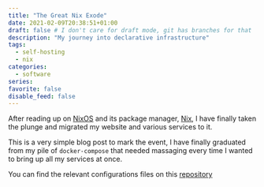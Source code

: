 ```yaml
---
title: "The Great Nix Exode"
date: 2021-02-09T20:38:51+01:00
draft: false # I don't care for draft mode, git has branches for that
description: "My journey into declarative infrastructure"
tags:
  - self-hosting
  - nix
categories:
  - software
series:
favorite: false
disable_feed: false
---
```


After reading up on [NixOS][nixos] and its package manager, [Nix][nix], I have
finally taken the plunge and migrated my website and various services to it.

[nixos]: https://nixos.org/
[nix]: https://nixos.wiki/wiki/Nix

<!--more-->

This is a very simple blog post to mark the event, I have finally graduated from
my pile of `docker-compose` that needed massaging every time I wanted to bring
up all my services at once.

You can find the relevant configurations files on this [repository][nix-config]

[nix-config]: https://gitea.belanyi.fr/ambroisie/nix-config
